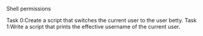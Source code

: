 Shell permissions

Task 0:Create a script that switches the current user to the user betty.
Task 1:Write a script that prints the effective username of the current user.
